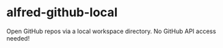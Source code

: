 # alfred-github-local

Open GitHub repos via a local workspace directory. No GitHub API access needed!
